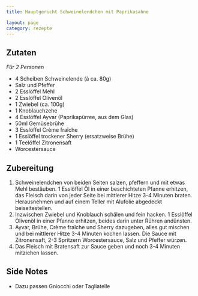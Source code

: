 ```yaml
---
title: Hauptgericht Schweinelendchen mit Paprikasahne

layout: page
category: rezepte
---
```


Zutaten
-------
*Für 2 Personen*

- 4 Scheiben Schweinelende (à ca. 80g)
- Salz und Pfeffer
- 2 Esslöffel Mehl
- 2 Esslöffel Olivenöl
- 1 Zwiebel (ca. 100g)
- 1 Knoblauchzehe
- 4 Esslöffel Ayvar (Paprikapürree, aus dem Glas)
- 50ml Gemüsebrühe
- 3 Esslöffel Crème fraîche
- 1 Esslöffel trockener Sherry (ersatzweise Brühe)
- 1 Teelöffel Zitronensaft
- Worcestersauce

Zubereitung
-----------
1. Schweinelendchen von beiden Seiten salzen, pfeffern und mit etwas Mehl bestäuben. 1 Esslöffel Öl in einer beschichteten Pfanne erhitzen, das Fleisch darin von jeder Seite bei mittlerer Hitze 3-4 Minuten braten. Herausnehmen und auf einem Teller mit Alufolie abgedeckt beiseitestellen.
2. Inzwischen Zwiebel und Knoblauch schälen und fein hacken. 1 Esslöffel Olivenöl in einer Pfanne erhitzen, beides darin unter Rühren andünsten.
3. Ayvar, Brühe, Crème fraîche und Sherry dazugeben, alles gut mischen und bei mittlerer Hitze 3-4 Minuten kochen lassen. Die Sauce mit Zitronensaft, 2-3 Spritzern Worcestersauce, Salz und Pfeffer würzen.
4. Das Fleisch mit Bratensaft zur Sauce geben und noch 3-4 Minuten mitziehen lassen.

Side Notes
----------
- Dazu passen Gniocchi oder Tagliatelle
